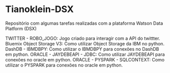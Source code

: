 # Tianoklein-DSX
Repositório com algumas tarefas realizadas com a plataforma Watson Data Platform (DSX)

TWITTER - ROBO_JOGO: Jogo criado para interagir com a API do twittter.
Bluemix Object Storage V3: Como utilizar Object Storage da IBM no python.
DashDB - IBMDBPY: Como utilizar o IBMDBPY para conexões no DashDB em python.
ORACLE - JAYDEBEAPI - JDBC: Como utilizar JAYDEBEAPI para conexões no oracle em python.
ORACLE - PYSPARK - SQLCONTEXT: Como utilizar o PYSPARK para conexões no oracle em python.
